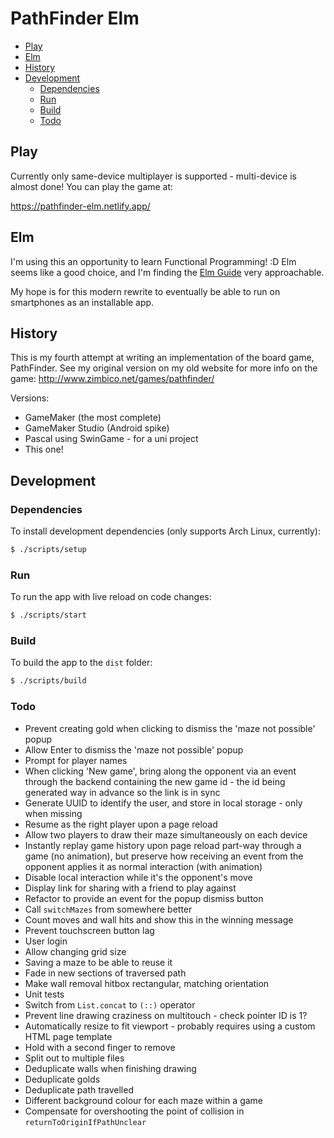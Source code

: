 # PathFinder Elm

<!-- MarkdownTOC autolink=true -->

- [Play](#play)
- [Elm](#elm)
- [History](#history)
- [Development](#development)
    - [Dependencies](#dependencies)
    - [Run](#run)
    - [Build](#build)
    - [Todo](#todo)

<!-- /MarkdownTOC -->

## Play

Currently only same-device multiplayer is supported - multi-device is almost done! You can play the game at:

https://pathfinder-elm.netlify.app/

## Elm

I'm using this an opportunity to learn Functional Programming! :D Elm seems like a good choice, and I'm finding the [Elm Guide](https://guide.elm-lang.org/) very approachable.

My hope is for this modern rewrite to eventually be able to run on smartphones as an installable app.

## History

This is my fourth attempt at writing an implementation of the board game, PathFinder. See my original version on my old website for more info on the game: http://www.zimbico.net/games/pathfinder/

Versions:

- GameMaker (the most complete)
- GameMaker Studio (Android spike)
- Pascal using SwinGame - for a uni project
- This one!

## Development

### Dependencies

To install development dependencies (only supports Arch Linux, currently):

```bash
$ ./scripts/setup
```

### Run

To run the app with live reload on code changes:

```bash
$ ./scripts/start
```

### Build

To build the app to the `dist` folder:

```bash
$ ./scripts/build
```

### Todo

- Prevent creating gold when clicking to dismiss the 'maze not possible' popup
- Allow Enter to dismiss the 'maze not possible' popup
- Prompt for player names
- When clicking 'New game', bring along the opponent via an event through the backend containing the new game id - the id being generated way in advance so the link is in sync
- Generate UUID to identify the user, and store in local storage - only when missing
- Resume as the right player upon a page reload
- Allow two players to draw their maze simultaneously on each device
- Instantly replay game history upon page reload part-way through a game (no animation), but preserve how receiving an event from the opponent applies it as normal interaction (with animation)
- Disable local interaction while it's the opponent's move
- Display link for sharing with a friend to play against
- Refactor to provide an event for the popup dismiss button
- Call `switchMazes` from somewhere better
- Count moves and wall hits and show this in the winning message
- Prevent touchscreen button lag
- User login
- Allow changing grid size
- Saving a maze to be able to reuse it
- Fade in new sections of traversed path
- Make wall removal hitbox rectangular, matching orientation
- Unit tests
- Switch from `List.concat` to `(::)` operator
- Prevent line drawing craziness on multitouch - check pointer ID is 1?
- Automatically resize to fit viewport - probably requires using a custom HTML page template
- Hold with a second finger to remove
- Split out to multiple files
- Deduplicate walls when finishing drawing
- Deduplicate golds
- Deduplicate path travelled
- Different background colour for each maze within a game
- Compensate for overshooting the point of collision in `returnToOriginIfPathUnclear`
